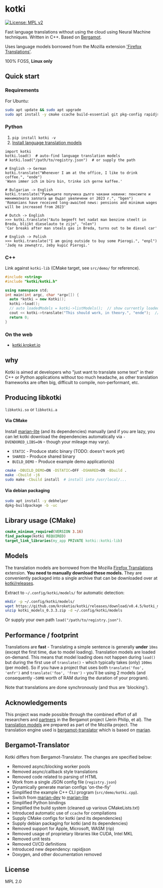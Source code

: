 # kotki

[![License: MPL v2](https://img.shields.io/badge/License-MPL%20v2-blue.svg)](https://www.mozilla.org/en-US/MPL/2.0/)

Fast language translations without using the cloud using Neural Machine techniques. Written in C++. Based on [Bergamot](https://browser.mt/).

Uses language models borrowed from the Mozilla extension ['Firefox Translations'](https://addons.mozilla.org/en-US/firefox/addon/firefox-translations/).

100% FOSS, **Linux only**

## Quick start

### Requirements

For Ubuntu:

```bash
sudo apt update && sudo apt upgrade
sudo apt install -y cmake ccache build-essential git pkg-config rapidjson-dev pybind11-dev libyaml-cpp-dev python3-dev python3-virtualenv libopenblas-dev libpcre2-dev libprotobuf-dev protobuf-compiler libsqlite3-dev
```

### Python

1. `pip install kotki -v`
2. [Install language translation models](https://github.com/kroketio/kotki/releases)

```python3
import kotki
kotki.load()  # auto-find language translation models
# kotki.load("/path/to/registry.json")  # or supply the path

# English -> German
kotki.translate("Whenever I am at the office, I like to drink coffee.", "ende")
'Wann immer ich im büro bin, trinke ich gerne kaffee.'

# Bulgarian -> English
kotki.translate("Румънците получиха дълго чакани новини: пенсиите и минималната заплата ще бъдат увеличени от 2023 г.", "bgen")
'Romanians have received long-awaited news: pensions and minimum wages will be increased from 2023'

# Dutch -> English
>>> kotki.translate("Auto begeeft het nadat man benzine steelt in Breda, blijkt dieselauto te zijn", "nlen")
'Car breaks after man steals gas in Breda, turns out to be diesel car'

# English -> Polish
>>> kotki.translate("I am going outside to buy some Pierogi.", "enpl")
'Jadę na zewnątrz, żeby kupić Pierogi.'
```

### C++

Link against `kotki-lib` (CMake target, see `src/demo/` for reference).

```cpp
#include <string>
#include "kotki/kotki.h"

using namespace std;
int main(int argc, char *argv[]) {
  auto *kotki = new Kotki();
  kotki->load();
  // auto loadedModels = kotki->listModels();  // show currently loaded language models
  cout << kotki->translate("This should work, in theory.", "ende");  // English to German
  return 0;
}
```

### On the web

- [kotki.kroket.io](https://kotki.kroket.io)

## why

Kotki is aimed at developers who "just want to translate some text" in their C++ or Python applications without too much headache, as other translation frameworks are often big, difficult to compile, non-performant, etc.

## Producing libkotki

`libkotki.so` or `libkotki.a`

#### Via CMake

Install [marian-lite](https://github.com/kroketio/marian-lite) (and its dependencies) manually
(and if you are lazy, you can let kotki download the dependencies
automatically via `-DVENDORED_LIBS=ON` - though your mileage may vary).

- `STATIC` - Produce static binary (TODO: doesn't work yet)
- `SHARED` - Produce shared binary
- `BUILD_DEMO` - Produce example demo application(s)

```bash
cmake -DBUILD_DEMO=ON -DSTATIC=OFF -DSHARED=ON -Bbuild .
make -Cbuild -j6
sudo make -Cbuild install  # install into /usr/local/...
```

#### Via debian packaging

```bash
sudo apt install -y debhelper
dpkg-buildpackage -b -uc
````

## Library usage (CMake)

```cmake
cmake_minimum_required(VERSION 3.16)
find_package(kotki REQUIRED)
target_link_libraries(my_app PRIVATE kotki::kotki-lib)
```

## Models

The translation models are borrowed from the
Mozilla [Firefox Translations](https://addons.mozilla.org/en-US/firefox/addon/firefox-translations/) extension. **You need to manually download these models.** They are conveniently packaged into a single archive that can be downloaded over at [kotki/releases](https://github.com/kroketio/kotki/releases).

Extract to `~/.config/kotki/models/` for automatic detection:

```bash
mkdir -p ~/.config/kotki/models/
wget https://github.com/kroketio/kotki/releases/download/v0.4.5/kotki_models_0.3.3.zip
unzip kotki_models_0.3.3.zip -d ~/.config/kotki/models
```

Or supply your own path `load("/path/to/registry.json")`.

## Performance / footprint

Translations are **fast** - Translating a simple sentence is generally **under** `10ms`
(except the first time, due to model loading). Translation models are loaded on-demand.
This means that model loading does not happen during `load()` but during the first use
of `translate()` - which typically takes (only) `100ms` (per model). So if you have
a project that uses both `translate('foo', 'enfr')` and `translate('foo', 'fren')` - you'll be using 2 models (and consequently `~50MB` worth of RAM during the duration of your program).

Note that translations are done synchronously (and thus are 'blocking').

## Acknowledgements

This project was made possible through the combined effort of all researchers
and [partners](https://browser.mt/partners/) in the Bergamot project (Jerin Philip, et al). The [translation models](https://github.com/mozilla/firefox-translations/blob/main/extension/model/modelRegistry.js) are prepared as part of the Mozilla project. The translation engine used is [bergamot-translator](https://github.com/browsermt/bergamot-translator) which is based on [marian](https://github.com/browsermt/marian-dev).

## Bergamot-Translator

Kotki differs from Bergamot-Translator. The changes are specified below:

- Removed async/blocking worker pools
- Removed async/callback style translations
- Removed code related to parsing of HTML
- Work from a single JSON config file (`registry.json`)
- Dynamically generate marian configs 'on-the-fly'
- Simplified the example C++ CLI program (`src/demo/kotki.cpp`).
- Switch from [marian-dev](https://github.com/browsermt/marian-dev) to [marian-lite](https://github.com/kroketio/marian-lite)
- Simplified Python bindings
- Simplified the build system (cleaned up various CMakeLists.txt)
- Introduced automatic use of `ccache` for compilations
- Supply CMake configs for kotki (and its dependencies)
- Supply debian packaging for kotki (and its dependencies)
- Removed support for Apple, Microsoft, WASM (rip)
- Removed usage of proprietary libraries like CUDA, Intel MKL
- Removed unit tests
- Removed CI/CD definitions
- Introduced new dependency: rapidjson
- Doxygen, and other documentation removed

## License

MPL 2.0
